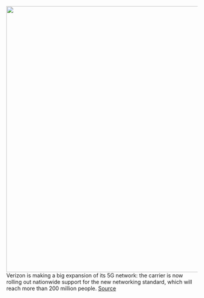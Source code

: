 <img src='https://cdn.vox-cdn.com/thumbor/Ha4YSFL5n3K2l5c1BF0XWdd9XJY=/0x0:2040x1360/1200x800/filters:focal(857x517:1183x843)/cdn.vox-cdn.com/uploads/chorus_image/image/67624437/acastro_200109_1777_verizon_0003.0.0.jpg' width='700px' /><br/>
Verizon is making a big expansion of its 5G network: the carrier is now rolling out nationwide support for the new networking standard, which will reach more than 200 million people.
<a href='https://www.theverge.com/2020/10/13/21509364/verizon-5g-network-ultra-wideband-nationwide-apple-event'> Source <a/>